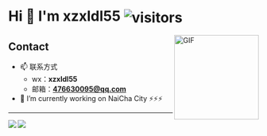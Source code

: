 # Hi 👋 I'm xzxldl55 <img align="center" alt="visitors" src="https://visitor-badge.glitch.me/badge?page_id=xzxldl55"/>

<img align="right" alt="GIF" height="170px" style="float: right;" src="https://media4.giphy.com/media/du3J3cXyzhj75IOgvA/giphy.gif" />

## Contact
- 📫 联系方式
  - wx：**xzxldl55**
  - 邮箱：**476630095@qq.com**
- 🔭 I’m currently working on NaiCha City
⚡⚡⚡

---



<img align="left" src="https://github-readme-stats.vercel.app/api/top-langs/?username=xzxldl55&theme=tokyonight&hide=python,shell" />


<img align="left" src="https://github-readme-stats.vercel.app/api?username=xzxldl55&show_icons=true&theme=tokyonight&line_height=40&v=5" />



